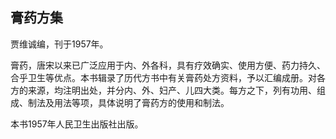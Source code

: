 ## 膏药方集

贾维诚编，刊于1957年。

膏药，唐宋以来已广泛应用于内、外各科，具有疗效确实、使用方便、药力持久、合乎卫生等优点。本书辑录了历代方书中有关膏药处方资料，予以汇编成册。对各方的来源，均注明出处，并分内、外、妇产、儿四大类。每方之下，列有功用、组成、制法及用法等项，具体说明了膏药方的使用和制法。

本书1957年人民卫生出版社出版。
